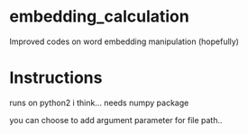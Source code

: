 # embedding_calculation
Improved codes on word embedding manipulation (hopefully)

# Instructions
runs on python2 i think...
needs numpy package

you can choose to add argument parameter for file path.. 
